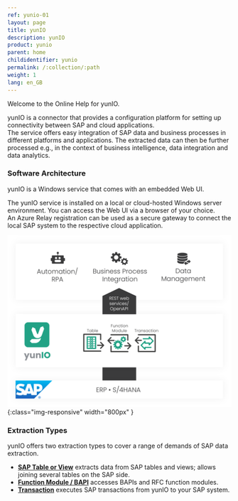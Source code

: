 ```yaml
---
ref: yunio-01
layout: page
title: yunIO
description: yunIO
product: yunio
parent: home
childidentifier: yunio
permalink: /:collection/:path
weight: 1
lang: en_GB
---
```


Welcome to the Online Help for yunIO. 

yunIO is a connector that provides a configuration platform for setting up connectivity between SAP and cloud applications. <br>
The service offers easy integration of SAP data and business processes in different platforms and applications. 
The extracted data can then be further processed  e.g., in the context of business intelligence, data integration and data analytics.

### Software Architecture

yunIO is a Windows service that comes with an embedded Web UI. <br>

The yunIO service is installed on a local or cloud-hosted Windows server environment.
You can access the Web UI via a browser of your choice. <br>
An Azure Relay registration can be used as a secure gateway to connect the local SAP system to the respective cloud application.
<!--- ??? trifft das hier zu?--->
![yunIO-Components](/img/content/yunio/theobald-software_architecture_yunio.png){:class="img-responsive" width="800px" }

### Extraction Types

yunIO offers two extraction types to cover a range of demands of SAP data extraction.

- [**SAP Table or View**](./table) extracts data from SAP tables and views; allows joining several tables on the SAP side.
- [**Function Module / BAPI**](./bapis-and-function-modules) accesses BAPIs and RFC function modules.
- [**Transaction**](./transactions) executes SAP transactions from yunIO to your SAP system.

